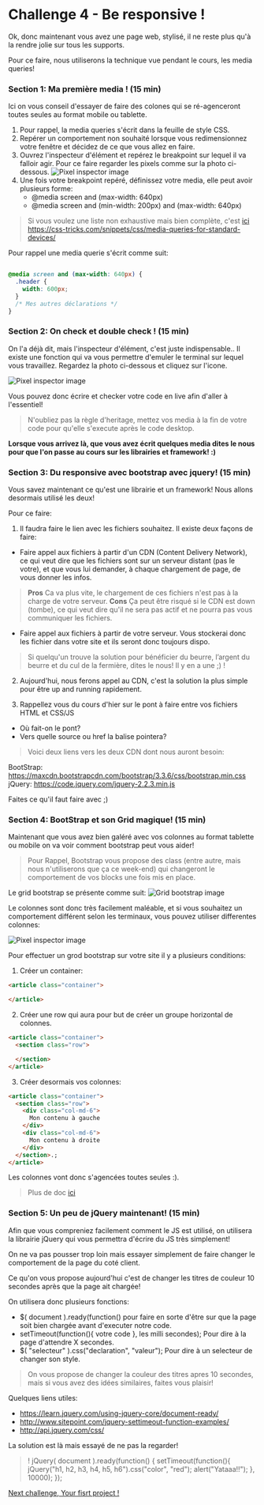 Challenge 4 - Be responsive !
================

Ok, donc maintenant vous avez une page web, stylisé, il ne reste plus qu'à la rendre jolie sur tous les supports.

Pour ce faire, nous utiliserons la technique vue pendant le cours, les media queries!

### Section 1: Ma première media ! (15 min)

Ici on vous conseil d'essayer de faire des colones qui se ré-agenceront toutes seules au format mobile ou tablette.

1. Pour rappel, la media queries s'écrit dans la feuille de style CSS.
2. Repérer un comportement non souhaité lorsque vous redimensionnez votre fenêtre et décidez de ce que vous allez en faire.
3. Ouvrez l'inspecteur d'élément et repérez le breakpoint sur lequel il va falloir agir.
   Pour ce faire regarder les pixels comme sur la photo ci-dessous.
![Pixel inspector image](https://raw.githubusercontent.com/Coding-Days/coding-days/master/assets/images/Challenge%204/pixel-inspecteur.jpg)
4. Une fois votre breakpoint repéré, définissez votre media, elle peut avoir plusieurs forme:
    - @media screen and (max-width: 640px)
    - @media screen and (min-width: 200px) and (max-width: 640px)

>Si vous voulez une liste non exhaustive mais bien complète, c'est [ici](https://github.com/makersacademy/taster2.0/blob/master/challenge_4.md "Challenge 4") https://css-tricks.com/snippets/css/media-queries-for-standard-devices/

Pour rappel une media querie s'écrit comme suit:

```css

@media screen and (max-width: 640px) {
  .header {
    width: 600px;
  }
  /* Mes autres déclarations */
}

```
### Section 2: On check et double check ! (15 min)

On l'a déjà dit, mais l'inspecteur d'élément, c'est juste indispensable.. Il existe une fonction qui va vous permettre d'emuler le terminal sur lequel vous travaillez.
Regardez la photo ci-dessous et cliquez sur l'icone.

![Pixel inspector image](https://raw.githubusercontent.com/Coding-Days/coding-days/master/assets/images/Challenge%204/device-emulator.jpg)

Vous pouvez donc écrire et checker votre code en live afin d'aller à l'essentiel!

> N'oubliez pas la règle d'heritage, mettez vos media à la fin de votre code pour qu'elle s'execute après le code desktop.

**Lorsque vous arrivez là, que vous avez écrit quelques media dites le nous pour que l'on passe au cours sur les librairies et framework! :)**

### Section 3: Du responsive avec bootstrap avec jquery! (15 min)

Vous savez maintenant ce qu'est une librairie et un framework! Nous allons desormais utilisé les deux!

Pour ce faire:

1. Il faudra faire le lien avec les fichiers souhaitez. Il existe deux façons de faire:
  - Faire appel aux fichiers à partir d'un CDN (Content Delivery Network), ce qui veut dire que les fichiers sont sur un serveur distant (pas le votre), et que vous lui demander, à chaque chargement de page, de vous donner les infos.

>**Pros** Ca va plus vite, le chargement de ces fichiers n'est pas à la charge de votre serveur.
**Cons** Ça peut être risqué si le CDN est down (tombe), ce qui veut dire qu'il ne sera pas actif et ne pourra pas vous communiquer les fichiers.

  - Faire appel aux fichiers à partir de votre serveur. Vous stockerai donc les fichier dans votre site et ils seront donc toujours dispo.

> Si quelqu'un trouve la solution pour bénéficier du beurre, l’argent du beurre et du cul de la fermière, dites le nous! Il y en a une ;) !

2. Aujourd'hui, nous ferons appel au CDN, c'est la solution la plus simple pour être up and running rapidement.

3. Rappellez vous du cours d'hier sur le pont à faire entre vos fichiers HTML et CSS/JS
  - Où fait-on le pont?
  - Vers quelle source ou href la balise pointera?

> Voici deux liens vers les deux CDN dont nous auront besoin:

BootStrap: https://maxcdn.bootstrapcdn.com/bootstrap/3.3.6/css/bootstrap.min.css
jQuery: https://code.jquery.com/jquery-2.2.3.min.js

Faites ce qu'il faut faire avec ;)

### Section 4: BootStrap et son Grid magique! (15 min)

Maintenant que vous avez bien galéré avec vos colonnes au format tablette ou mobile on va voir comment bootstrap peut vous aider!

>Pour Rappel, Bootstrap vous propose des class (entre autre, mais nous n'utiliserons que ça ce week-end) qui changeront le comportement de vos blocks une fois mis en place.

Le grid bootstrap se présente comme suit:
![Grid bootstrap image](https://bootstrapbay.com/blog/wp-content/uploads/2014/09/bootstrap-grid-system.jpg)

Le colonnes sont donc très facilement maléable, et si vous souhaitez un comportement différent selon les terminaux, vous pouvez utiliser differentes colonnes:

![Pixel inspector image](https://raw.githubusercontent.com/Coding-Days/coding-days/master/assets/images/Challenge%204/colonnes-bootstrap.png)


Pour effectuer un grod bootstrap sur votre site il y a plusieurs conditions:
1. Créer un container:
```html
<article class="container">

</article>
```
2. Créer une row qui aura pour but de créer un groupe horizontal de colonnes.
```html
<article class="container">
  <section class="row">

  </section>
</article>
```
3. Créer desormais vos colonnes:
```html
<article class="container">
  <section class="row">
    <div class="col-md-6">
      Mon contenu à gauche
    </div>
    <div class="col-md-6">
      Mon contenu à droite
    </div>
  </section>.;
</article>
```

Les colonnes vont donc s'agencées toutes seules :).


>Plus de doc [ici](https://getbootstrap.com/css/#grid "bootstrap")

### Section 5: Un peu de jQuery maintenant! (15 min)

Afin que vous compreniez facilement comment le JS est utilisé, on utilisera la librairie jQuery qui vous permettra d'écrire du JS très simplement!

On ne va pas pousser trop loin mais essayer simplement de faire changer le comportement de la page du coté client.

Ce qu'on vous propose aujourd'hui c'est de changer les titres de couleur 10 secondes après que la page ait chargée!

On utilisera donc plusieurs fonctions:
- $( document ).ready(function() pour faire en sorte d'être sur que la page soit bien chargée avant d'executer notre code.
- setTimeout(function(){ votre code }, les milli secondes); Pour dire à la page d'attendre X secondes.
- $( "selecteur" ).css("declaration", "valeur"); Pour dire à un selecteur de changer son style.

> On vous propose de changer la couleur des titres apres 10 secondes, mais si vous avez des idées similaires, faites vous plaisir!

Quelques liens utiles:
- https://learn.jquery.com/using-jquery-core/document-ready/
- http://www.sitepoint.com/jquery-settimeout-function-examples/
- http://api.jquery.com/css/

La solution est là mais essayé de ne pas la regarder!

>!
  jQuery( document ).ready(function() {
    setTimeout(function(){
      jQuery("h1, h2, h3, h4, h5, h6").css("color", "red");
      alert("Yataaa!!");
    }, 10000);
  });






[Next challenge, Your fisrt project !](https://github.com/makersacademy/taster2.0/blob/master/challenge_4.md "Challenge 4")
